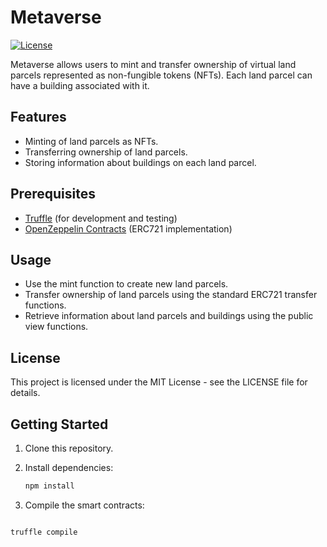 # Metaverse

[![License](https://img.shields.io/badge/license-MIT-blue.svg)](https://github.com/your-username/your-repo-name/blob/main/LICENSE)

Metaverse allows users to mint and transfer ownership of virtual land parcels represented as non-fungible tokens (NFTs). Each land parcel can have a building associated with it.

## Features

- Minting of land parcels as NFTs.
- Transferring ownership of land parcels.
- Storing information about buildings on each land parcel.

## Prerequisites

- [Truffle](https://www.trufflesuite.com/truffle) (for development and testing)
- [OpenZeppelin Contracts](https://github.com/OpenZeppelin/openzeppelin-contracts) (ERC721 implementation)

## Usage

- Use the mint function to create new land parcels.
- Transfer ownership of land parcels using the standard ERC721 transfer functions.
- Retrieve information about land parcels and buildings using the public view functions.

## License

This project is licensed under the MIT License - see the LICENSE file for details.

## Getting Started

1. Clone this repository.

2. Install dependencies:

   ```bash
   npm install
   
3. Compile the smart contracts:

```bash

truffle compile
